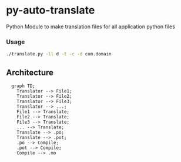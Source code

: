 # py-auto-translate
Python Module to make translation files for all application python files 

### Usage
```bash
./translate.py -ll d -t -c -d com.domain
```



## Architecture
```mermaid
  graph TD;
    Translator --> File1;
    Translator --> File2;
    Translator --> File3;
    Translator --> ...;
    File1 --> Translate;
    File2 --> Translate;
    File3 --> Translate;
    ... --> Translate;
    Translate --> .po;
    Translate --> .pot;
    .po --> Compile;
    .pot --> Compile;
    Compile --> .mo
    

```
